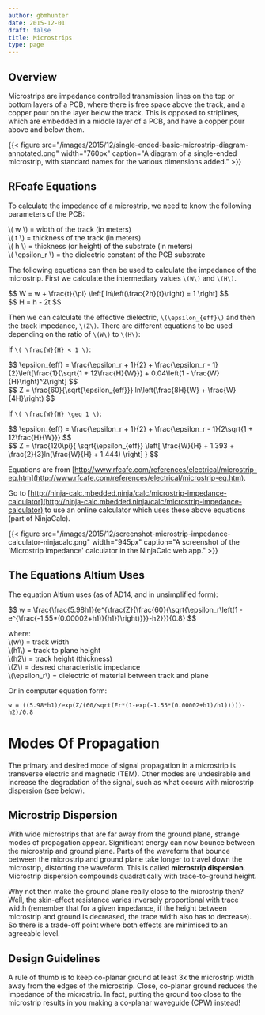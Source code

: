 ```yaml
---
author: gbmhunter
date: 2015-12-01
draft: false
title: Microstrips
type: page
---
```


## Overview

Microstrips are impedance controlled transmission lines on the top or bottom layers of a PCB, where there is free space above the track, and a copper pour on the layer below the track. This is opposed to striplines, which are embedded in a middle layer of a PCB, and have a copper pour above and below them.

{{< figure src="/images/2015/12/single-ended-basic-microstrip-diagram-annotated.png" width="760px" caption="A diagram of a single-ended microstrip, with standard names for the various dimensions added."  >}}

## RFcafe Equations

To calculate the impedance of a microstrip, we need to know the following parameters of the PCB:

<p class="centered">
    \( w \) = width of the track (in meters)<br>
    \( t \) = thickness of the track (in meters)<br>  
    \( h \) = thickness (or height) of the substrate (in meters)<br>
    \( \epsilon_r \) = the dielectric constant of the PCB substrate<br>
</p>

The following equations can then be used to calculate the impedance of the microstrip. First we calculate the intermediary values `\(W\)` and `\(H\)`.

<div>$$ W = w + \frac{t}{\pi} \left[ ln\left(\frac{2h}{t}\right) = 1 \right] $$</div>

<div>$$ H = h - 2t $$</div>

Then we can calculate the effective dielectric, `\(\epsilon_{eff}\)` and then the track impedance, `\(Z\)`. There are different equations to be used depending on the ratio of `\(W\)` to `\(H\)`:

If `\( \frac{W}{H} < 1 \)`:

<div>$$ \epsilon_{eff} = \frac{\epsilon_r + 1}{2} + \frac{\epsilon_r - 1}{2}\left[\frac{1}{\sqrt{1 + 12\frac{H}{W}}} + 0.04\left(1 - \frac{W}{H}\right)^2\right] $$</div>

<div>$$ Z = \frac{60}{\sqrt{\epsilon_{eff}}} ln\left(\frac{8H}{W} + \frac{W}{4H}\right) $$</div>

If `\( \frac{W}{H} \geq 1 \)`:

<div>$$ \epsilon_{eff} = \frac{\epsilon_r + 1}{2} + \frac{\epsilon_r - 1}{2\sqrt{1 + 12\frac{H}{W}}} $$  </div>

<div>$$ Z = \frac{120\pi}{ \sqrt{\epsilon_{eff}} \left[ \frac{W}{H} + 1.393 + \frac{2}{3}ln(\frac{W}{H} + 1.444) \right] } $$</div>

Equations are from [http://www.rfcafe.com/references/electrical/microstrip-eq.htm](http://www.rfcafe.com/references/electrical/microstrip-eq.htm).

Go to [http://ninja-calc.mbedded.ninja/calc/microstrip-impedance-calculator](http://ninja-calc.mbedded.ninja/calc/microstrip-impedance-calculator) to use an online calculator which uses these above equations (part of NinjaCalc).

{{< figure src="/images/2015/12/screenshot-microstrip-impedance-calculator-ninjacalc.png" width="945px" caption="A screenshot of the 'Microstrip Impedance' calculator in the NinjaCalc web app."  >}}

## The Equations Altium Uses

The equation Altium uses (as of AD14, and in unsimplified form):

<p>$$ w = \frac{\frac{5.98h1}{e^{\frac{Z}{\frac{60}{\sqrt{\epsilon_r\left(1 - e^{\frac{-1.55*(0.00002+h1)}{h1}}\right)}}}-h2}}}{0.8} $$</p>

<p class="centered">
    where:<br>
    \(w\) = track width<br>
    \(h1\) = track to plane height<br>
    \(h2\) = track height (thickness)<br>
    \(Z\) = desired characteristic impedance<br>
    \(\epsilon_r\) = dielectric of material between track and plane<br>
</p>

Or in computer equation form:

```text
w = ((5.98*h1)/exp(Z/(60/sqrt(Er*(1-exp(-1.55*(0.00002+h1)/h1)))))-h2)/0.8
```
    
# Modes Of Propagation

The primary and desired mode of signal propagation in a microstrip is transverse electric and magnetic (TEM). Other modes are undesirable and increase the degradation of the signal, such as what occurs with microstrip dispersion (see below).

## Microstrip Dispersion

With wide microstrips that are far away from the ground plane, strange modes of propagation appear. Significant energy can now bounce between the microstrip and ground plane. Parts of the waveform that bounce between the microstrip and ground plane take longer to travel down the microstrip, distorting the waveform. This is called **microstrip dispersion**. Microstrip dispersion compounds quadratically with trace-to-ground height.

Why not then make the ground plane really close to the microstrip then? Well, the skin-effect resistance varies inversely proportional with trace width (remember that for a given impedance, if the height between microstrip and ground is decreased, the trace width also has to decrease). So there is a trade-off point where both effects are minimised to an agreeable level.

## Design Guidelines

A rule of thumb is to keep co-planar ground at least 3x the microstrip width away from the edges of the microstrip. Close, co-planar ground reduces the impedance of the microstrip. In fact, putting the ground too close to the microstrip results in you making a co-planar waveguide (CPW) instead!
